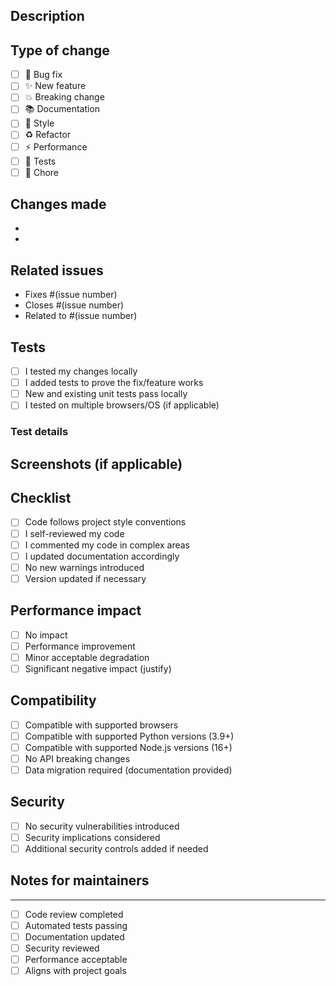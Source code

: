 ## Description
<!-- Clear description of what this Pull Request does -->

## Type of change
<!-- Check all that apply -->
- [ ] 🐛 Bug fix
- [ ] ✨ New feature
- [ ] 💥 Breaking change
- [ ] 📚 Documentation
- [ ] 🎨 Style
- [ ] ♻️ Refactor
- [ ] ⚡ Performance
- [ ] 🧪 Tests
- [ ] 🔧 Chore

## Changes made
<!-- Detailed list of changes -->
- 
- 

## Related issues
<!-- References to related GitHub issues -->
- Fixes #(issue number)
- Closes #(issue number)
- Related to #(issue number)

## Tests
<!-- Describe tests performed -->
- [ ] I tested my changes locally
- [ ] I added tests to prove the fix/feature works
- [ ] New and existing unit tests pass locally
- [ ] I tested on multiple browsers/OS (if applicable)

### Test details
<!-- Explain how you tested the changes -->

## Screenshots (if applicable)

## Checklist
- [ ] Code follows project style conventions
- [ ] I self-reviewed my code
- [ ] I commented my code in complex areas
- [ ] I updated documentation accordingly
- [ ] No new warnings introduced
- [ ] Version updated if necessary

## Performance impact
- [ ] No impact
- [ ] Performance improvement
- [ ] Minor acceptable degradation
- [ ] Significant negative impact (justify)

## Compatibility
- [ ] Compatible with supported browsers
- [ ] Compatible with supported Python versions (3.9+)
- [ ] Compatible with supported Node.js versions (16+)
- [ ] No API breaking changes
- [ ] Data migration required (documentation provided)

## Security
- [ ] No security vulnerabilities introduced
- [ ] Security implications considered
- [ ] Additional security controls added if needed

## Notes for maintainers

---

<!-- Maintainers review checklist -->
- [ ] Code review completed
- [ ] Automated tests passing
- [ ] Documentation updated
- [ ] Security reviewed
- [ ] Performance acceptable
- [ ] Aligns with project goals
